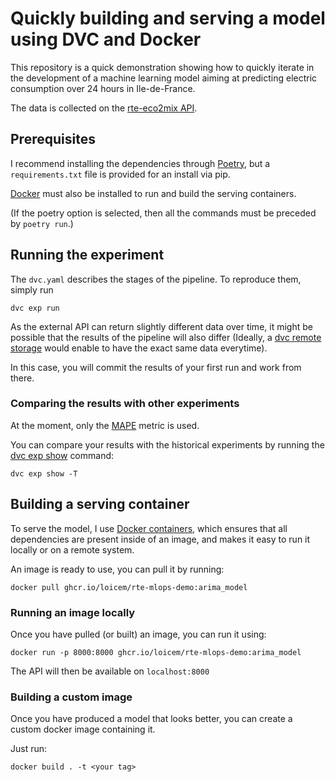 # Quickly building and serving a model using DVC and Docker

This repository is a quick demonstration showing how to quickly iterate in the development of a machine learning model aiming at predicting electric consumption over 24 hours in Ile-de-France.

The data is collected on the [rte-eco2mix API](https://opendata.reseaux-energies.fr/explore/dataset/eco2mix-regional-tr/information/?disjunctive.libelle_region&disjunctive.nature).

## Prerequisites

I recommend installing the dependencies through [Poetry](https://python-poetry.org), but a `requirements.txt` file is provided for an install via pip.

[Docker](https://docs.docker.com/get-docker/) must also be installed to run and build the serving containers.

(If the poetry option is selected, then all the commands must be preceded by `poetry run`.)

## Running the experiment

The `dvc.yaml` describes the stages of the pipeline. To reproduce them, simply run

`dvc exp run`

As the external API can return slightly different data over time, it might be possible that the results of the pipeline will also differ (Ideally, a [dvc remote storage](https://dvc.org/doc/use-cases/sharing-data-and-model-files) would enable to have the exact same data everytime).

In this case, you will commit the results of your first run and work from there.

### Comparing the results with other experiments

At the moment, only the [MAPE](https://en.wikipedia.org/wiki/Mean_absolute_percentage_error) metric is used. 

You can compare your results with the historical experiments by running the [dvc exp show](https://dvc.org/doc/command-reference/exp/show#-T) command:

```
dvc exp show -T
```


## Building a serving container

To serve the model, I use [Docker containers](https://www.docker.com/), which ensures that all dependencies are  present inside of an image, and makes it easy to run it locally or on a remote system.

An image is ready to use, you can pull it by running:

```
docker pull ghcr.io/loicem/rte-mlops-demo:arima_model
```

### Running an image locally

Once you have pulled (or built) an image, you can run it using:

```
docker run -p 8000:8000 ghcr.io/loicem/rte-mlops-demo:arima_model
```

The API will then be available on `localhost:8000`

### Building a custom image

Once you have produced a model that looks better, you can create a custom docker image containing it.

Just run:

```
docker build . -t <your tag>
```
